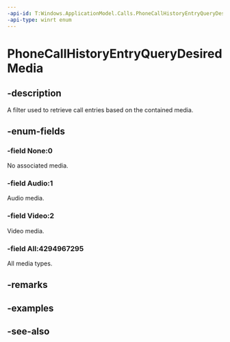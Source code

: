 ```yaml
---
-api-id: T:Windows.ApplicationModel.Calls.PhoneCallHistoryEntryQueryDesiredMedia
-api-type: winrt enum
---
```


<!-- Enumeration syntax
public enum Windows.ApplicationModel.Calls.PhoneCallHistoryEntryQueryDesiredMedia : uint
-->

# PhoneCallHistoryEntryQueryDesiredMedia

## -description
A filter used to retrieve call entries based on the contained media.

## -enum-fields
### -field None:0
No associated media.

### -field Audio:1
Audio media.

### -field Video:2
Video media.

### -field All:4294967295
All media types.


## -remarks

## -examples

## -see-also